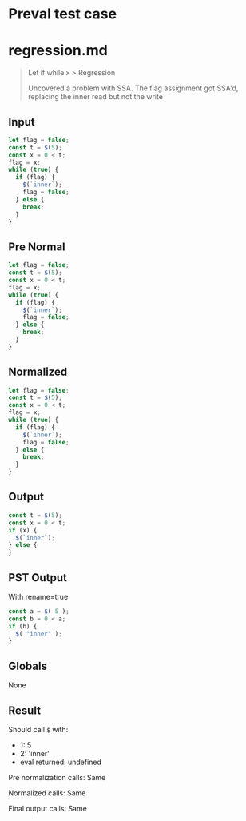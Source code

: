 # Preval test case

# regression.md

> Let if while x > Regression
>
> Uncovered a problem with SSA.
> The flag assignment got SSA'd, replacing the inner read but not the write

## Input

`````js filename=intro
let flag = false;
const t = $(5);
const x = 0 < t;
flag = x;
while (true) {
  if (flag) {
    $(`inner`);
    flag = false;
  } else {
    break;
  }
}
`````

## Pre Normal

`````js filename=intro
let flag = false;
const t = $(5);
const x = 0 < t;
flag = x;
while (true) {
  if (flag) {
    $(`inner`);
    flag = false;
  } else {
    break;
  }
}
`````

## Normalized

`````js filename=intro
let flag = false;
const t = $(5);
const x = 0 < t;
flag = x;
while (true) {
  if (flag) {
    $(`inner`);
    flag = false;
  } else {
    break;
  }
}
`````

## Output

`````js filename=intro
const t = $(5);
const x = 0 < t;
if (x) {
  $(`inner`);
} else {
}
`````

## PST Output

With rename=true

`````js filename=intro
const a = $( 5 );
const b = 0 < a;
if (b) {
  $( "inner" );
}
`````

## Globals

None

## Result

Should call `$` with:
 - 1: 5
 - 2: 'inner'
 - eval returned: undefined

Pre normalization calls: Same

Normalized calls: Same

Final output calls: Same
